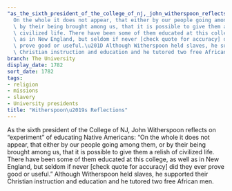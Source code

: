 ```yaml
---
"as_the_sixth_president_of_the_college_of_nj,_john_witherspoon_reflects_on_\u201Cexperiment\u201D_of_educating_native_americans": "\u201C\
  On the whole it does not appear, that either by our people going among them, or\
  \ by their being brought among us, that it is possible to give them a relish of\
  \ civilized life. There have been some of them educated at this college, as well\
  \ as in New England, but seldom if never [check quote for accuracy] did they ever\
  \ prove good or useful.\u201D Although Witherspoon held slaves, he supported their\
  \ Christian instruction and education and he tutored two free African men."
branch: The University
display_date: 1782
sort_date: 1782
tags:
- religion
- missions
- slavery
- University presidents
title: "Witherspoon\u2019s Reflections"
---
```


As the sixth president of the College of NJ, John Witherspoon reflects on “experiment” of educating Native Americans: “On the whole it does not appear, that either by our people going among them, or by their being brought among us, that it is possible to give them a relish of civilized life. There have been some of them educated at this college, as well as in New England, but seldom if never [check quote for accuracy] did they ever prove good or useful.” Although Witherspoon held slaves, he supported their Christian instruction and education and he tutored two free African men.